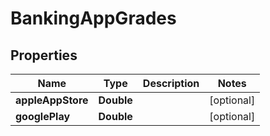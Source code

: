 

# BankingAppGrades


## Properties

| Name | Type | Description | Notes |
|------------ | ------------- | ------------- | -------------|
|**appleAppStore** | **Double** |  |  [optional] |
|**googlePlay** | **Double** |  |  [optional] |



